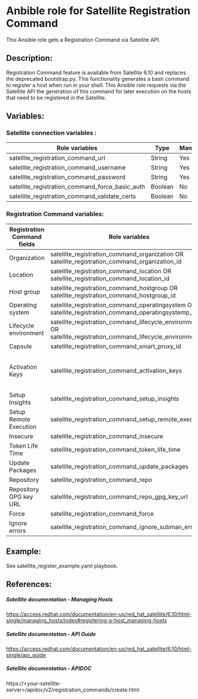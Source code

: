 # Anbible role for Satellite Registration Command

This Ansible role gets a Registration Command via Satellite API.


## Description:

Registration Command feature is available from Satellite 6.10 and replaces the deprecated bootstrap.py.
This functionality generates a bash command to register a host when run in your shell.
This Ansible role requests via the Satellite API the generation of this command for later execution on the hosts that need to be registered in the Satellite.


## Variables:

### Satellite connection variables :

| Role variables | Type | Mandatory? | Default |
|--|--|--|--|
| satellite_registration_command_url| String | Yes |  |
| satellite_registration_command_username | String | Yes |  |
| satellite_registration_command_password | String | Yes |  |
| satellite_registration_command_force_basic_auth | Boolean | No | true |
| satellite_registration_command_validate_certs | Boolean | No | false |

### Registration Command variables:

| Registration Command fields | Role variables | Type | Mandatory? | Default |
|--|--|--|--|--|
| Organization | satellite_registration_command_organization OR satellite_registration_command_organization_id | String | Yes |  |
| Location | satellite_registration_command_location OR satellite_registration_command_location_id | String | Yes |  |
| Host group | satellite_registration_command_hostgroup OR satellite_registration_command_hostgroup_id | String | Yes |  |
| Operating system | satellite_registration_command_operatingsystem OR satellite_registration_command_operatingsystemp_id | String | No |  |
| Lifecycle environment | satellite_registration_command_lifecycle_environment OR satellite_registration_command_lifecycle_environment_id | String | No |  |
| Capsule | satellite_registration_command_smart_proxy_id | String | No |  |
| Activation Keys | satellite_registration_command_activation_keys | Array | Yes if not present in the chosen host group configuration |  |
| Setup Insights | satellite_registration_command_setup_insights | Boolean | No | true |
| Setup Remote Execution | satellite_registration_command_setup_remote_execution | Boolean | No | true |
| Insecure | satellite_registration_command_insecure | Boolean | No | true |
| Token Life Time | satellite_registration_command_token_life_time | Integer | No | 4 |
| Update Packages | satellite_registration_command_update_packages | Boolean | No | false |
| Repository | satellite_registration_command_repo | String | No |  |
| Repository GPG key URL | satellite_registration_command_repo_gpg_key_url | String | No |  |
| Force | satellite_registration_command_force | Boolean | No | false |
| Ignore errors | satellite_registration_command_ignore_subman_errors | Boolean | No | false |

## Example:

See satellite_register_example.yaml playbook.

## References:

##### Satellite documentation - Managing Hosts
https://access.redhat.com/documentation/en-us/red_hat_satellite/6.10/html-single/managing_hosts/index#registering-a-host_managing-hosts

##### Satellite documentation - API Guide
https://access.redhat.com/documentation/en-us/red_hat_satellite/6.10/html-single/api_guide

##### Satellite documentation - APIDOC
https://\<your-satellite-server\>/apidoc/v2/registration_commands/create.html
